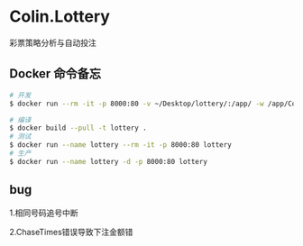 # Colin.Lottery
彩票策略分析与自动投注

## Docker 命令备忘
```sh
# 开发
$ docker run --rm -it -p 8000:80 -v ~/Desktop/lottery/:/app/ -w /app/Colin.Lottery.WebApp microsoft/dotnet:2.2-sdk dotnet watch run

# 编译
$ docker build --pull -t lottery .
# 测试
$ docker run --name lottery --rm -it -p 8000:80 lottery
# 生产
$ docker run --name lottery -d -p 8000:80 lottery
```

## bug
1.相同号码追号中断

2.ChaseTimes错误导致下注金额错